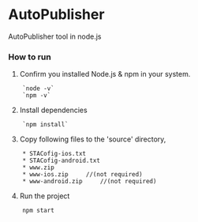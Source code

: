 # AutoPublisher

AutoPublisher tool in node.js

### How to run

1. Confirm you installed Node.js & npm in your system.
```
    `node -v`
    `npm -v`
```

2. Install dependencies
```
    `npm install`
```

3. Copy following files to the 'source' directory,
```
    * STACofig-ios.txt
    * STACofig-android.txt
    * www.zip
    * www-ios.zip     //(not required)
    * www-android.zip     //(not required)
```

4. Run the project
```
    npm start
```

